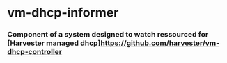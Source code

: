 # vm-dhcp-informer
### Component of a system designed to watch ressourced for [Harvester managed dhcp]https://github.com/harvester/vm-dhcp-controller
